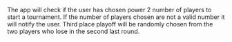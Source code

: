 The app will check if the user has chosen power 2 number of players to start a tournament. If the number of players chosen are not a valid number it will notify the user.
Third place playoff will be randomly chosen from the two players who lose in the second last round.